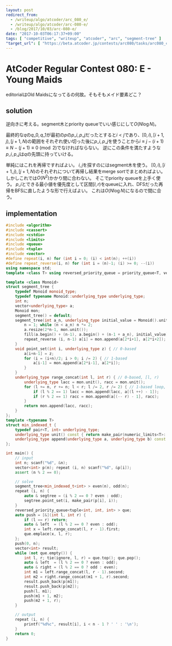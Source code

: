 ```yaml
---
layout: post
redirect_from:
  - /writeup/algo/atcoder/arc_080_e/
  - /writeup/algo/atcoder/arc-080-e/
  - /blog/2017/10/03/arc-080-e/
date: "2017-10-03T06:17:37+09:00"
tags: [ "competitive", "writeup", "atcoder", "arc", "segment-tree" ]
"target_url": [ "https://beta.atcoder.jp/contests/arc080/tasks/arc080_c" ]
---
```


# AtCoder Regular Contest 080: E - Young Maids

editorialはOld Maidsになってるの何故。そもそもメイド要素どこ？

## solution

逆向きに考える。segment木とpriority queueでいい感じにして$O(N \log N)$。

最終的な$q$の$q\_0, q\_1$が最初の$p$の$p\_i, p\_j$だったとすると$i \lt j$であり、$[0, i), [i + 1, j), [j + 1, N)$の範囲をそれぞれ使い切った後に$p\_i, p\_j$を使うことから$i \equiv j - (i + 1) \equiv N - (j + 1) \equiv 0 \pmod{2}$でなければならない。
逆にこの条件を満たすような$p\_i, p\_j$は$q$の先頭に持っていける。

単純にはこれを再帰ですればよい。
$i, j$を探すのにはsegment木を使う。
$[0, i), [i + 1, j), [j + 1, N)$のそれぞれについて再帰し結果をmerge sortでまとめればよい。しかしこれでは$O(N^2)$かかり間に合わない。
そこでpriority queueを上手く使う。
$p\_i$とできる最小値を優先度として区間$[l, r)$をqueueに入れ、DFSだった再帰をBFSに直したような形で行えばよい。
これは$O(N \log N)$になるので間に合う。

## implementation

``` c++
#include <algorithm>
#include <cassert>
#include <cstdio>
#include <limits>
#include <queue>
#include <tuple>
#include <vector>
#define repeat(i, n) for (int i = 0; (i) < int(n); ++(i))
#define repeat_reverse(i, n) for (int i = (n)-1; (i) >= 0; --(i))
using namespace std;
template <class T> using reversed_priority_queue = priority_queue<T, vector<T>, greater<T> >;

template <class Monoid>
struct segment_tree {
    typedef Monoid monoid_type;
    typedef typename Monoid::underlying_type underlying_type;
    int n;
    vector<underlying_type> a;
    Monoid mon;
    segment_tree() = default;
    segment_tree(int a_n, underlying_type initial_value = Monoid().unit(), Monoid const & a_mon = Monoid()) : mon(a_mon) {
        n = 1; while (n < a_n) n *= 2;
        a.resize(2*n-1, mon.unit());
        fill(a.begin() + (n-1), a.begin() + (n-1 + a_n), initial_value); // set initial values
        repeat_reverse (i, n-1) a[i] = mon.append(a[2*i+1], a[2*i+2]); // propagate initial values
    }
    void point_set(int i, underlying_type z) { // 0-based
        a[i+n-1] = z;
        for (i = (i+n)/2; i > 0; i /= 2) { // 1-based
            a[i-1] = mon.append(a[2*i-1], a[2*i]);
        }
    }
    underlying_type range_concat(int l, int r) { // 0-based, [l, r)
        underlying_type lacc = mon.unit(), racc = mon.unit();
        for (l += n, r += n; l < r; l /= 2, r /= 2) { // 1-based loop, 2x faster than recursion
            if (l % 2 == 1) lacc = mon.append(lacc, a[(l ++) - 1]);
            if (r % 2 == 1) racc = mon.append(a[(-- r) - 1], racc);
        }
        return mon.append(lacc, racc);
    }
};
template <typename T>
struct min_indexed_t {
    typedef pair<T, int> underlying_type;
    underlying_type unit() const { return make_pair(numeric_limits<T>::max(), -1); }
    underlying_type append(underlying_type a, underlying_type b) const { return min(a, b); }
};

int main() {
    // input
    int n; scanf("%d", &n);
    vector<int> p(n); repeat (i, n) scanf("%d", &p[i]);
    assert (n % 2 == 0);

    // solve
    segment_tree<min_indexed_t<int> > even(n), odd(n);
    repeat (i, n) {
        auto & segtree = (i % 2 == 0 ? even : odd);
        segtree.point_set(i, make_pair(p[i], i));
    }
    reversed_priority_queue<tuple<int, int, int> > que;
    auto push = [&](int l, int r) {
        if (l == r) return;
        auto & left  = (l % 2 == 0 ? even : odd);
        int x = left.range_concat(l, r - 1).first;
        que.emplace(x, l, r);
    };
    push(0, n);
    vector<int> result;
    while (not que.empty()) {
        int l, r; tie(ignore, l, r) = que.top(); que.pop();
        auto & left  = (l % 2 == 0 ? even : odd);
        auto & right = (l % 2 == 0 ? odd : even);
        int m1 = left.range_concat(l, r - 1).second;
        int m2 = right.range_concat(m1 + 1, r).second;
        result.push_back(p[m1]);
        result.push_back(p[m2]);
        push(l, m1);
        push(m1 + 1, m2);
        push(m2 + 1, r);
    }

    // output
    repeat (i, n) {
        printf("%d%c", result[i], i < n - 1 ? ' ' : '\n');
    }
    return 0;
}
```
